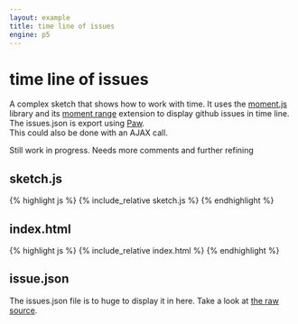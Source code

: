```yaml
---
layout: example
title: time line of issues
engine: p5
---
```


# time line of issues

A complex sketch that shows how to work with time. It uses the [moment.js](http://momentjs.com/) library and its [moment range](http://gf3.github.io/moment-range/) extension to display github issues in time line. The issues.json is export using [Paw](https://luckymarmot.com/paw).  
This could also be done with an AJAX call.  

Still work in progress. Needs more comments and further refining  

## sketch.js 
{% highlight js %}
{% include_relative sketch.js %}
{% endhighlight %}

## index.html 
{% highlight js %}
{% include_relative index.html %}
{% endhighlight %}


## issue.json

The issues.json file is to huge to display it in here. Take a look at [the raw source](issue.json).  


<script type="text/javascript" src="https://cdnjs.cloudflare.com/ajax/libs/moment.js/2.10.6/moment.min.js"></script>
<script type="text/javascript" src="https://cdnjs.cloudflare.com/ajax/libs/moment-range/2.0.3/moment-range.js"></script>